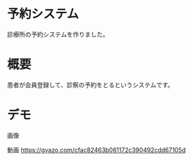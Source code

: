 # 予約システム
診療所の予約システムを作りました。

# 概要
患者が会員登録して、診察の予約をとるというシステムです。

# デモ
画像





動画
https://gyazo.com/cfac82463b061172c390492cdd67105d
